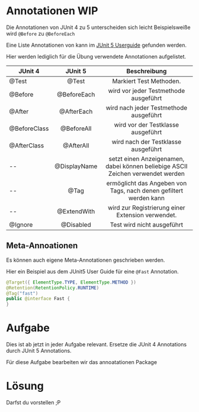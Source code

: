 # Annotationen WIP

Die Annotationen von JUnit 4 zu 5 unterscheiden sich leicht Beispielsweiße wird `@Before` zu `@BeforeEach`

Eine Liste Annotationen von kann im 
[JUnit 5 Userguide](https://junit.org/junit5/docs/current/user-guide/#writing-tests-annotations)
gefunden werden.

Hier werden lediglich für die Übung verwendete Annotationen aufgelistet.

| JUnit 4 | JUnit 5 | Beschreibung |
| ---------- |:----------:|:----------:|
| @Test | @Test | Markiert Test Methoden. |
| @Before | @BeforeEach | wird vor jeder Testmethode ausgeführt |
| @After | @AfterEach | wird nach jeder Testmethode ausgeführt |
| @BeforeClass| @BeforeAll | wird vor der Testklasse ausgeführt |
| @AfterClass | @AfterAll | wird nach der Testklasse ausgeführt |
| -- |@DisplayName | setzt einen Anzeigenamen, dabei können beliebige ASCII Zeichen verwendet werden |
| -- |@Tag | ermöglicht das Angeben von Tags, nach denen gefiltert werden kann |
| -- |@ExtendWith | wird zur Registrierung einer Extension verwendet. |
| @Ignore |@Disabled | Test wird nicht ausgeführt |

## Meta-Annoationen

Es können auch eigene Meta-Annotationen geschrieben werden.

Hier ein Beispiel aus dem JUnit5 User Guide für eine `@Fast` Annotation.
```java
@Target({ ElementType.TYPE, ElementType.METHOD })
@Retention(RetentionPolicy.RUNTIME)
@Tag("fast")
public @interface Fast {
}
```

# Aufgabe
Dies ist ab jetzt in jeder Aufgabe relevant. Ersetze die JUnit 4 Annotations durch JUnit 5 Annotations.

Für diese Aufgabe bearbeiten wir das annoatationen Package

# Lösung

Darfst du vorstellen ;P
